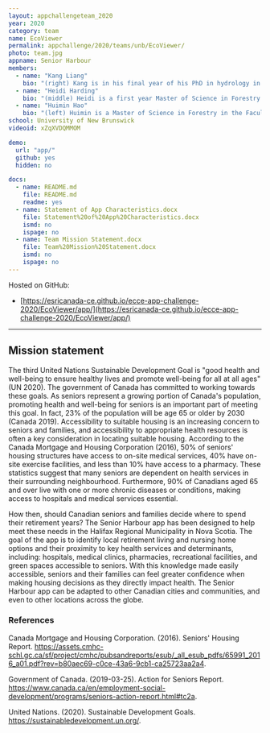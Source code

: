 ```yaml
---
layout: appchallengeteam_2020
year: 2020
category: team
name: EcoViewer
permalink: appchallenge/2020/teams/unb/EcoViewer/
photo: team.jpg
appname: Senior Harbour
members:
  - name: "Kang Liang"
    bio: "(right) Kang is in his final year of his PhD in hydrology in the Faculty of Forestry and Environmental Management at the University of New Brunswick. His research focuses on the evaluation of the impacts of anthropogenic activities on water quality and quantity from field to watershed scale by using hydrological models. He relies on GIS for geospatial analysis and data visualization in his research. He is excited with this opportunity through which he can apply his GIS knowledge as well as push his knowledge forward. In his spare time, Kang enjoys swimming, billiard, hiking, camping and music."
  - name: "Heidi Harding"
    bio: "(middle) Heidi is a first year Master of Science in Forestry student. Her research is looking at the availability and usage of nesting habitat by cavity-nesting ducks in the lower Saint John River floodplain. GIS is an integral part of her research, allowing her to identify habitat-level characteristics that may help determine nesting habitat use. Her research is supported by Ducks Unlimited Canada, who will use her results to help inform management and conservation actions. She has a background in biology, education, and technology training, and enjoys reading, painting, and gardening in her free time."
  - name: "Huimin Hao"
    bio: "(left) Huimin is a Master of Science in Forestry in the Faculty of Forestry and Environmental Management at the University of New Brunswick. Her current project is focused on the phenological and morphological response of tree seedlings to drought. She has the basic knowledge of ArcGIS and is interested in it. She hopes to improve her GIS knowledge through this study. In her daily life, she likes watching football matches, listening to music and exercising."
school: University of New Brunswick
videoid: xZqXVDQMMOM

demo:
  url: "app/"
  github: yes
  hidden: no

docs:
  - name: README.md
    file: README.md
    readme: yes
  - name: Statement of App Characteristics.docx
    file: Statement%20of%20App%20Characteristics.docx
    ismd: no
    ispage: no
  - name: Team Mission Statement.docx
    file: Team%20Mission%20Statement.docx
    ismd: no
    ispage: no
---
```


Hosted on GitHub:

- [https://esricanada-ce.github.io/ecce-app-challenge-2020/EcoViewer/app/](https://esricanada-ce.github.io/ecce-app-challenge-2020/EcoViewer/app/)

---

## Mission statement

The third United Nations Sustainable Development Goal is "good health and well-being to ensure healthy lives and promote well-being for all at all ages" (UN 2020). The government of Canada has committed to working towards these goals. As seniors represent a growing portion of Canada's population, promoting health and well-being for seniors is an important part of meeting this goal. In fact, 23% of the population will be age 65 or older by 2030 (Canada 2019). Accessibility to suitable housing is an increasing concern to seniors and families, and accessibility to appropriate health resources is often a key consideration in locating suitable housing. According to the Canada Mortgage and Housing Corporation (2016), 50% of seniors' housing structures have access to on-site medical services, 40% have on-site exercise facilities, and less than 10% have access to a pharmacy. These statistics suggest that many seniors are dependent on health services in their surrounding neighbourhood. Furthermore, 90% of Canadians aged 65 and over live with one or more chronic diseases or conditions, making access to hospitals and medical services essential.

How then, should Canadian seniors and families decide where to spend their retirement years? The Senior Harbour app has been designed to help meet these needs in the Halifax Regional Municipality in Nova Scotia. The goal of the app is to identify local retirement living and nursing home options and their proximity to key health services and determinants, including: hospitals, medical clinics, pharmacies, recreational facilities, and green spaces accessible to seniors. With this knowledge made easily accessible, seniors and their families can feel greater confidence when making housing decisions as they directly impact health. The Senior Harbour app can be adapted to other Canadian cities and communities, and even to other locations across the globe.

### References
Canada Mortgage and Housing Corporation. (2016). Seniors' Housing Report. https://assets.cmhc-schl.gc.ca/sf/project/cmhc/pubsandreports/esub/_all_esub_pdfs/65991_2016_a01.pdf?rev=b80aec69-c0ce-43a6-9cb1-ca25723aa2a4.

Government of Canada. (2019-03-25). Action for Seniors Report. https://www.canada.ca/en/employment-social-development/programs/seniors-action-report.html#tc2a.

United Nations. (2020). Sustainable Development Goals. https://sustainabledevelopment.un.org/.
